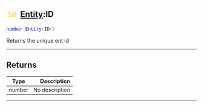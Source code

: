 ## <img src="../../.gitbook/assets/shared.png" width="32" height="32" /> [Entity](../entity/README.md):ID

```lua
number Entity:ID()
```

Returns the unique ent id<br>

-----------------
## Returns

| Type   | Description |
| ------ | ----------: |
| number | No description |


--------